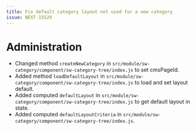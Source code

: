 ```yaml
---
title: Fix default category layout not used for a new category
issue: NEXT-15529
---
```

# Administration
* Changed method `createNewCategory` in `src/module/sw-category/component/sw-category-tree/index.js` to set cmsPageId.
* Added method `loadDefaultLayout` in `src/module/sw-category/component/sw-category-tree/index.js` to load and set layout default.
* Added computed `defaultLayout` in `src/module/sw-category/component/sw-category-tree/index.js` to get default layout in state.
* Added computed `defaultLayoutCriteria` in `src/module/sw-category/component/sw-category-tree/index.js`.
